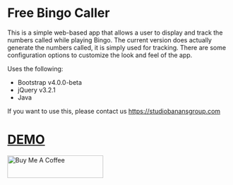 # Free Bingo Caller
This is a simple web-based app that allows a user to display and track the numbers called while playing Bingo.  The current version does actually generate the numbers called, it is simply used for tracking.  There are some configuration options to customize the look and feel of the app.

Uses the following:
- Bootstrap v4.0.0-beta
- jQuery v3.2.1
- Java

If you want to use this, please contact us https://studiobanansgroup.com 

# [DEMO](http://shanaboobingo.com)

<a href="https://www.buymeacoffee.com/vishchintu" target="_blank"><img src="https://cdn.buymeacoffee.com/buttons/default-blue.png" alt="Buy Me A Coffee" style="height: 51px !important;width: 217px !important;" ></a>
